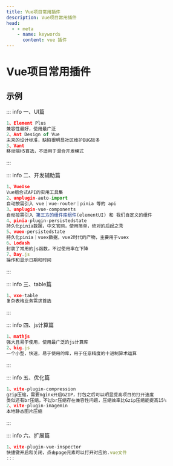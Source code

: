```yaml
---
title: Vue项目常用插件
description: Vue项目常用插件
head:
  - - meta
    - name: keywords
      content: vue 插件
---
```


# Vue项目常用插件

## 示例

::: info 一、UI篇
```js
1、Element Plus
兼容性最好，使用最广泛
2、Ant Design of Vue
未来的设计标准，缺陷很明显社区维护BUG较多
3、Vant
移动端H5首选，不适用于混合开发模式
```
:::

::: info 二、开发辅助篇
```js
1、VueUse
Vue组合式API的实用工具集
2、unplugin-auto-import
自动按需引入 vue｜vue-router｜pinia 等的 api
3、unplugin-vue-components
自动按需引入 第三方的组件库组件(elementUI) 和 我们自定义的组件
4、pinia-plugin-persistedstate
持久化pinia数据，中文官网，使用简单，绝对的后起之秀
5、vuex-persistedstate
持久化pinia｜vuex数据，vue2时代的产物，主要用于vuex
6、Lodash
封装了常用的js函数，不过使用率在下降
7、Day.js
操作和显示日期和时间
```
:::

::: info 三、table篇
```js
1、vxe-table
复杂表格业务需求首选
```
:::

::: info 四、js计算篇
```js
1、mathjs
强大且易于使用，使用最广泛的js计算库
2、big.js
一个小型，快速，易于使用的库，用于任意精度的十进制算术运算
```
:::

::: info 五、优化篇
```js
1、vite-plugin-compression
gzip压缩，需要nginx开启GZIP，打包之后可以明显提高项目的打开速度
类似还有br压缩，不过br压缩存在兼容性问题，压缩效率比Gzip压缩能提高15%
2、vite-plugin-imagemin
本地静态图片压缩
```
:::

::: info 六、扩展篇
```js
1、vite-plugin-vue-inspector
快捷键开启和关闭，点击page元素可以打开对应的.vue文件
:::
